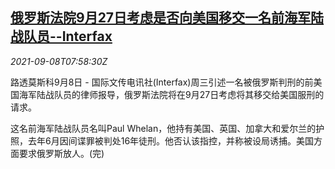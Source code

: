 <!--1631088062000-->
[俄罗斯法院9月27日考虑是否向美国移交一名前海军陆战队员--Interfax](https://cn.reuters.com/article/russia-us-marine-0908-wedn-idCNKBS2G40N0)
------

<div><i>2021-09-08T07:58:30Z</i></div><p>路透莫斯科9月8日 - 国际文传电讯社(Interfax)周三引述一名被俄罗斯判刑的前美国海军陆战队员的律师报导，俄罗斯法院将在9月27日考虑将其移交给美国服刑的请求。</p><p>这名前海军陆战队员名叫Paul Whelan，他持有美国、英国、加拿大和爱尔兰的护照，去年6月因间谍罪被判处16年徒刑。他否认该指控，并称被设局诱捕。美国方面要求俄罗斯放人。(完)</p>
